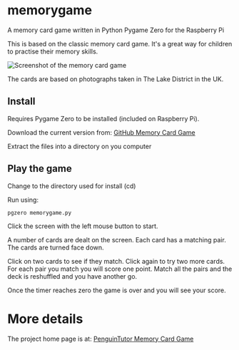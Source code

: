 # memorygame
A memory card game written in Python Pygame Zero for the Raspberry Pi

This is based on the classic memory card game. It's a great way for children to practise their memory skills.

![Screenshot of the memory card game](http://www.penguintutor.com/projects/images/memorygame01.png)

The cards are based on photographs taken in The Lake District in the UK.

## Install
Requires Pygame Zero to be installed (included on Raspberry Pi). 

Download the current version from: [GitHub Memory Card Game](https://github.com/penguintutor/memorygame/archive/master.zip)

Extract the files into a directory on you computer

## Play the game

Change to the directory used for install (cd)

Run using:

`pgzero memorygame.py`

Click the screen with the left mouse button to start.

A number of cards are dealt on the screen. Each card has a matching pair. The cards are turned face down. 

Click on two cards to see if they match. Click again to try two more cards. For each pair you match you will score one point. Match all the pairs and the deck is reshuffled and you have another go.

Once the timer reaches zero the game is over and you will see your score.

# More details

The project home page is at: [PenguinTutor Memory Card Game](http://www.penguintutor.com/projects/memory-game)
